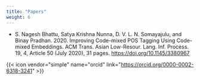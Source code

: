 ```yaml
---
title: "Papers"
weight: 6
---
```

<div id="papers"></div>

- S. Nagesh Bhattu, Satya Krishna Nunna, D. V. L. N. Somayajulu, and Binay Pradhan. 2020. Improving Code-mixed POS Tagging Using Code-mixed Embeddings. ACM Trans. Asian Low-Resour. Lang. Inf. Process. 19, 4, Article 50 (July 2020), 31 pages. https://doi.org/10.1145/3380967


{{< icon vendor="simple" name="orcid" link="https://orcid.org/0000-0002-6318-3241" >}}
